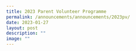 ```yaml
---
title: 2023 Parent Volunteer Programme
permalink: /announcements/announcements/2023pv/
date: 2023-01-27
layout: post
description: ""
image: ""
---
```

